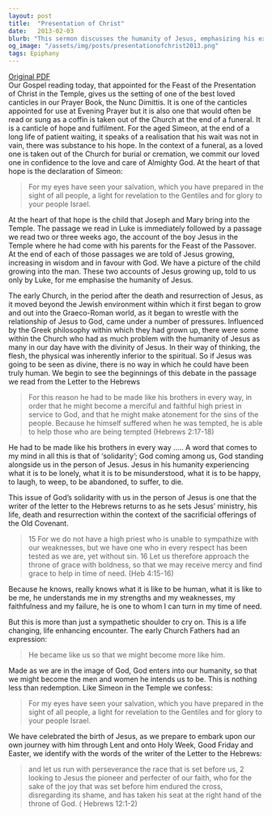 ```yaml
---
layout: post
title:  "Presentation of Christ"
date:   2013-02-03
blurb: "This sermon discusses the humanity of Jesus, emphasizing his experiences and feelings that are common to all people. It explores the concept of 'solidarity', with God standing alongside us in the person of Jesus. The sermon also touches on the idea of redemption and the journey of faith, encouraging perseverance and looking to Jesus as the pioneer and perfecter of our faith."
og_image: "/assets/img/posts/presentationofchrist2013.png"
tags: Epiphany
---
```

[Original PDF](/assets/pdf/presentationofchrist2013.pdf)    
Our Gospel reading today, that appointed for the Feast of the Presentation of Christ in the Temple, gives us the setting of one of the best loved canticles in our Prayer Book, the Nunc Dimittis. It is one of the canticles appointed for use at Evening Prayer but it is also one that would often be read or sung as a coffin is taken out of the Church at the end of a funeral. It is a canticle of hope and fulfilment. For the aged Simeon, at the end of a long life of patient waiting, it speaks of a realisation that his wait was not in vain, there was substance to his hope. In the context of a funeral, as a loved one is taken out of the Church for burial or cremation, we commit our loved one in confidence to the love and care of Almighty God. At the heart of that hope is the declaration of Simeon:

> For my eyes have seen your salvation,
> which you have prepared in the sight of all people,
> a light for revelation to the Gentiles
> and for glory to your people Israel.

At the heart of that hope is the child that Joseph and Mary bring into the Temple. The passage we read in Luke is immediately followed by a passage we read two or three weeks ago, the account of the boy Jesus in the Temple where he had come with his parents for the Feast of the Passover. At the end of each of those passages we are told of Jesus growing, increasing in wisdom and in favour with God. We have a picture of the child growing into the man. These two accounts of Jesus growing up, told to us only by Luke, for me emphasise the humanity of Jesus.

The early Church, in the period after the death and resurrection of Jesus, as it moved beyond the Jewish environment within which it first began to grow and out into the Graeco-Roman world, as it began to wrestle with the relationship of Jesus to God, came under a number of pressures. Influenced by the Greek philosophy within which they had grown up, there were some within the Church who had as much problem with the humanity of Jesus as many in our day have with the divinity of Jesus. In their way of thinking, the flesh, the physical was inherently inferior to the spiritual. So if Jesus was going to be seen as divine, there is no way in which he could have been truly human. We begin to see the beginnings of this debate in the passage we read from the Letter to the Hebrews

> For this reason he had to be made like his brothers in every way,
> in order that he might become a merciful and faithful high priest in
> service to God, and that he might make atonement for the sins of
> the people. Because he himself suffered when he was tempted, he is
> able to help those who are being tempted (Hebrews 2:17-18)

He had to be made like his brothers in every way ….. A word that comes to my mind in all this is that of ‘solidarity’; God coming among us, God standing alongside us in the person of Jesus. Jesus in his humanity experiencing what it is to be lonely, what it is to be misunderstood, what it is to be happy, to laugh, to weep, to be abandoned, to suffer, to die.

This issue of God’s solidarity with us in the person of Jesus is one that the writer of the letter to the Hebrews returns to as he sets Jesus’ ministry, his life, death and resurrection within the context of the sacrificial offerings of the Old Covenant.

> 15 For we do not have a high priest who is unable to sympathize
> with our weaknesses, but we have one who in every respect has
> been tested as we are, yet without sin. 16 Let us therefore approach
> the throne of grace with boldness, so that we may receive mercy
> and find grace to help in time of need. (Heb 4:15-16)

Because he knows, really knows what it is like to be human, what it is like to be me, he understands me in my strengths and my weaknesses, my faithfulness and my failure, he is one to whom I can turn in my time of need.

But this is more than just a sympathetic shoulder to cry on. This is a life changing, life enhancing encounter. The early Church Fathers had an expression:

> He became like us so that we might become more like him.

Made as we are in the image of God, God enters into our humanity, so that we might become the men and women he intends us to be. This is nothing less than redemption. Like Simeon in the Temple we confess:

> For my eyes have seen your salvation,
> which you have prepared in the sight of all people,
> a light for revelation to the Gentiles
> and for glory to your people Israel.

We have celebrated the birth of Jesus, as we prepare to embark upon our own journey with him through Lent and onto Holy Week, Good Friday and Easter, we identify with the words of the writer of the Letter to the Hebrews:

> and let us run with perseverance the race that is set before us,
> 2 looking to Jesus the pioneer and perfecter of our faith, who
> for the sake of the joy that was set before him endured the
> cross, disregarding its shame, and has taken his seat at the
> right hand of the throne of God. ( Hebrews 12:1-2)

